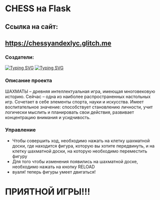 # CHESS на Flask
## Ссылка на сайт: 
## https://chessyandexlyc.glitch.me
### Создатели:
[![Typing SVG](https://readme-typing-svg.herokuapp.com?font=Fira+Code&pause=1000&color=2C28F7&random=false&width=435&height=27&lines=%D0%A5%D0%B0%D0%B9%D1%80%D1%83%D0%BB%D0%BB%D0%B8%D0%BD+%D0%90%D0%B7%D0%B0%D1%82)](https://git.io/typing-svg)
[![Typing SVG](https://readme-typing-svg.herokuapp.com?font=Fira+Code&pause=1000&color=2C28F7&random=false&width=435&height=27&lines=%D0%9A%D0%B0%D0%BF%D1%80%D0%B0%D0%BB%D0%BE%D0%B2+%D0%A2%D0%B8%D0%BC%D1%83%D1%80)](https://git.io/typing-svg)

### Описание проекта
<p>ШАХМАТЫ – древняя интеллектуальная игра, имеющая многовековую историю. Сейчас – одна из наиболее распространенных настольных игр. Сочетает в себе элементы спорта, науки и искусства. Имеет воспитательное значение: способствует становлению личности, учит логически мыслить и планировать свои действия, развивает концентрацию внимания и усидчивость.

  ### Управление
- Чтобы совершить ход, необходимо нажать на клетку шахматной доски, где находится фигура, которую вы хотите передвинуть, и на клетку шахматной доски, на которую необходимо переместить фигуру
- Для того чтобы изменения появились на шахматной доске, необходимо нажать на кнопку RELOAD
- вуаля! теперь фигуры умеет двигаться!

# ПРИЯТНОЙ ИГРЫ!!!
